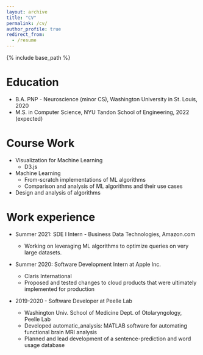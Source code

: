 ```yaml
---
layout: archive
title: "CV"
permalink: /cv/
author_profile: true
redirect_from:
  - /resume
---
```


{% include base_path %}

Education
======
* B.A. PNP - Neuroscience (minor CS), Washington University in St. Louis, 2020
* M.S. in Computer Science, NYU Tandon School of Engineering, 2022 (expected)

  
Course Work
======
* Visualization for Machine Learning
  * D3.js
* Machine Learning
  * From-scratch implementations of ML algorithms
  * Comparison and analysis of ML algorithms and their use cases
* Design and analysis of algorithms

Work experience
======
* Summer 2021: SDE I Intern - Business Data Technologies, Amazon.com
  * Working on leveraging ML algorithms to optimize queries on very large datasets.

* Summer 2020: Software Development Intern at Apple Inc.
  * Claris International
  * Proposed and tested changes to cloud products that were ultimately implemented for production

* 2019-2020 - Software Developer at Peelle Lab
  * Washington Univ. School of Medicine Dept. of Otolaryngology, Peelle Lab
  * Developed automatic_analysis: MATLAB software for automating functional brain MRI analysis
  * Planned and lead development of a sentence-prediction and word usage database
